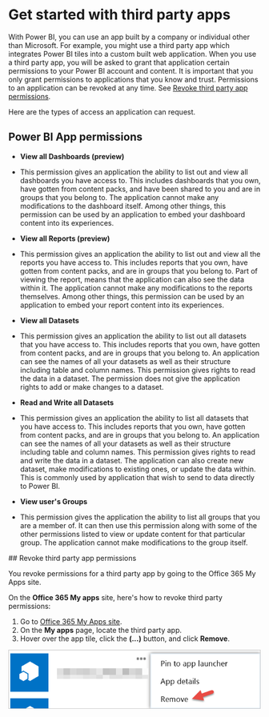 <properties
   pageTitle="Power BI get started with third party apps"
   description="Power BI get started with third party apps"
   services="powerbi"
   documentationCenter=""
   authors="dvana"
   manager="mblythe"
   editor=""
   tags=""/>

<tags
   ms.service="powerbi"
   ms.devlang="NA"
   ms.topic="article"
   ms.tgt_pltfrm="NA"
   ms.workload="powerbi"
   ms.date="12/17/2015"
   ms.author="derrickv"/>

# Get started with third party apps

With Power BI, you can use an app built by a company or individual other than Microsoft. For example, you might use a third party app which integrates Power BI tiles into a custom built web application. When you use a third party app, you will be asked to grant that application certain permissions to your Power BI account and content. It is important that you only grant permissions to applications that you know and trust. Permissions to an application can be revoked at any time. See [Revoke third party app permissions](#revoke).

Here are the types of access an application can request.

## Power BI App permissions

-	**View all Dashboards (preview)**

  - This permission gives an application the ability to list out and view all dashboards you have access to. This includes dashboards that you own, have gotten from content packs, and have been shared to you and are in groups that you belong to. The application cannot make any modifications to the dashboard itself. Among other things, this permission can be used by an application to embed your dashboard content into its experiences.

-	**View all Reports (preview)**

  - This permission gives an application the ability to list out and view all the reports you have access to. This includes reports that you own, have gotten from content packs, and are in groups that you belong to. Part of viewing the report, means that the application can also see the data within it. The application cannot make any modifications to the reports themselves. Among other things, this permission can be used by an application to embed your report content into its experiences.

-	**View all Datasets**

  - This permission gives an application the ability to list out all datasets that you have access to. This includes reports that you own, have gotten from content packs, and are in groups that you belong to. An application can see the names of all your datasets as well as their structure including table and column names. This permission gives rights to read the data in a dataset. The permission does not give the application rights to add or make changes to a dataset.

-	**Read and Write all Datasets**

  - This permission gives an application the ability to list all datasets that you have access to. This includes reports that you own, have gotten from content packs, and are in groups that you belong to. An application can see the names of all your datasets as well as their structure including table and column names. This permission gives rights to read and write the data in a dataset. The application can also create new dataset, make modifications to existing ones, or update the data within. This is commonly used by application that wish to send to data directly to Power BI.

-	**View user's Groups**

  -  This permission gives the application the ability to list all groups that you are a member of. It can then use this permission along with some of the other permissions listed to view or update content for that particular group. The application cannot make modifications to the group itself.

<a name="revoke"/>
## Revoke third party app permissions

You revoke permissions for a third party app by going to the Office 365 My Apps site.

On the **Office 365 My apps** site, here's how to revoke third party permissions:

1. Go to [Office 365 My Apps site](https://portal.office.com/myapps).
2. On the **My apps** page, locate the third party app.
3. Hover over the app tile, click the **(...)** button, and click **Remove**.

  ![](media/powerbi-service-power-bi-get-started-third-party-apps/remove.png)

